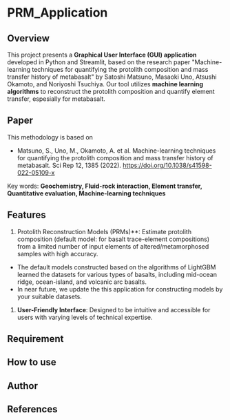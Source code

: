 # PRM_Application

## Overview
This project presents a **Graphical User Interface (GUI) application** developed in Python and Streamlit, based on the research paper "Machine-learning techniques for quantifying the protolith composition and mass transfer history of metabasalt" by Satoshi Matsuno, Masaoki Uno, Atsushi Okamoto, and Noriyoshi Tsuchiya.
Our tool utilizes **machine learning algorithms** to reconstruct the protolith composition and quantify element transfer, espesially for metabasalt.

## Paper
This methodology is based on
* Matsuno, S., Uno, M., Okamoto, A. et al. Machine-learning techniques for quantifying the protolith composition and mass transfer history of metabasalt. Sci Rep 12, 1385 (2022). https://doi.org/10.1038/s41598-022-05109-x

Key words: **Geochemistry, Fluid-rock interaction, Element transfer, Quantitative evaluation, Machine-learning techniques**

## Features
1. Protolith Reconstruction Models (PRMs)**: Estimate protolith composition (default model: for  basalt trace-element compositions) from a limited number of input elements of altered/metamorphosed samples with high accuracy.
* The default models constructed based on the algorithms of LightGBM learned the datasets for various types of basalts, including mid-ocean ridge, ocean-island, and volcanic arc basalts.
* In near future, we update the this application for constructing models by your suitable datasets.
1. **User-Friendly Interface**: Designed to be intuitive and accessible for users with varying levels of technical expertise.




## Requirement

## How to use

## Author

## References
